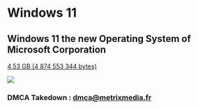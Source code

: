 # Windows 11

## Windows 11 the new Operating System of Microsoft Corporation

<a href="https://metrixmedia.fr/windows/11/windows11.iso">4,53 GB (4 874 553 344 bytes)</a>

<img src='https://c.s-microsoft.com/en-us/CMSImages/hero_animation_poster_4K_Sharpened.jpg?version=e252e57c-4949-6726-4a60-a50c0aeec2ce'>


### DMCA Takedown : dmca@metrixmedia.fr
